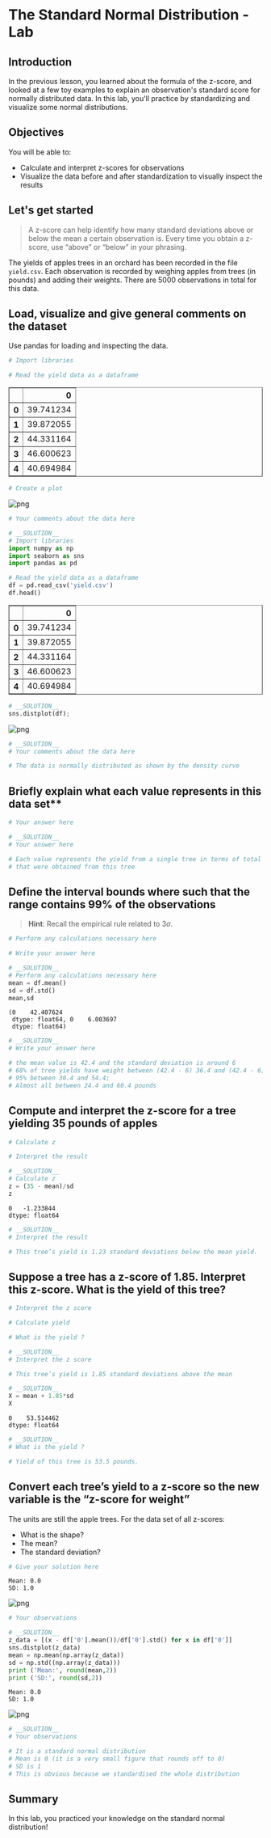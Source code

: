 
# The Standard Normal Distribution - Lab

## Introduction

In the previous lesson, you learned about the formula of the z-score, and looked at a few toy examples to explain an observation's standard score for normally distributed data. In this lab, you'll practice by standardizing and visualize some normal distributions.

## Objectives

You will be able to:

* Calculate and interpret z-scores for observations
* Visualize the data before and after standardization to visually inspect the results 

## Let's get started

> A z-score can help identify how many standard deviations above or below the mean a certain observation is. Every time you obtain a z-score, use “above” or “below” in your phrasing.

The yields of apples trees in an orchard has been recorded in the file `yield.csv`. Each observation is recorded by weighing apples from trees (in pounds) and adding their weights. There are 5000 observations in total for this data. 

## Load, visualize and give general comments on the dataset

Use pandas for loading and inspecting the data.


```python
# Import libraries

# Read the yield data as a dataframe

```




<div>
<style scoped>
    .dataframe tbody tr th:only-of-type {
        vertical-align: middle;
    }

    .dataframe tbody tr th {
        vertical-align: top;
    }

    .dataframe thead th {
        text-align: right;
    }
</style>
<table border="1" class="dataframe">
  <thead>
    <tr style="text-align: right;">
      <th></th>
      <th>0</th>
    </tr>
  </thead>
  <tbody>
    <tr>
      <th>0</th>
      <td>39.741234</td>
    </tr>
    <tr>
      <th>1</th>
      <td>39.872055</td>
    </tr>
    <tr>
      <th>2</th>
      <td>44.331164</td>
    </tr>
    <tr>
      <th>3</th>
      <td>46.600623</td>
    </tr>
    <tr>
      <th>4</th>
      <td>40.694984</td>
    </tr>
  </tbody>
</table>
</div>




```python
# Create a plot
```


![png](index_files/index_2_0.png)



```python
# Your comments about the data here

```


```python
# __SOLUTION__ 
# Import libraries
import numpy as np
import seaborn as sns
import pandas as pd

# Read the yield data as a dataframe
df = pd.read_csv('yield.csv')
df.head()
```




<div>
<style scoped>
    .dataframe tbody tr th:only-of-type {
        vertical-align: middle;
    }

    .dataframe tbody tr th {
        vertical-align: top;
    }

    .dataframe thead th {
        text-align: right;
    }
</style>
<table border="1" class="dataframe">
  <thead>
    <tr style="text-align: right;">
      <th></th>
      <th>0</th>
    </tr>
  </thead>
  <tbody>
    <tr>
      <th>0</th>
      <td>39.741234</td>
    </tr>
    <tr>
      <th>1</th>
      <td>39.872055</td>
    </tr>
    <tr>
      <th>2</th>
      <td>44.331164</td>
    </tr>
    <tr>
      <th>3</th>
      <td>46.600623</td>
    </tr>
    <tr>
      <th>4</th>
      <td>40.694984</td>
    </tr>
  </tbody>
</table>
</div>




```python
# __SOLUTION__ 
sns.distplot(df);
```


![png](index_files/index_5_0.png)



```python
# __SOLUTION__ 
# Your comments about the data here

# The data is normally distributed as shown by the density curve
```

## Briefly explain what each value represents in this data set**


```python
# Your answer here

```


```python
# __SOLUTION__ 
# Your answer here

# Each value represents the yield from a single tree in terms of total weight of apples
# that were obtained from this tree
```

## Define the interval bounds where such that the range contains 99% of the observations   

> **Hint**: Recall the empirical rule related to $3\sigma$.


```python
# Perform any calculations necessary here

```


```python
# Write your answer here 

```


```python
# __SOLUTION__ 
# Perform any calculations necessary here
mean = df.mean()
sd = df.std()
mean,sd
```




    (0    42.407624
     dtype: float64, 0    6.003697
     dtype: float64)




```python
# __SOLUTION__ 
# Write your answer here 

# the mean value is 42.4 and the standard deviation is around 6
# 68% of tree yields have weight between (42.4 - 6) 36.4 and (42.4 - 6) 48.4 pounds; 
# 95% between 30.4 and 54.4; 
# Almost all between 24.4 and 60.4 pounds
```

## Compute and interpret the z-score for a tree yielding 35 pounds of apples


```python
# Calculate z

```


```python
# Interpret the result

```


```python
# __SOLUTION__ 
# Calculate z
z = (35 - mean)/sd
z
```




    0   -1.233844
    dtype: float64




```python
# __SOLUTION__ 
# Interpret the result

# This tree’s yield is 1.23 standard deviations below the mean yield.
```

## Suppose a tree has a z-score of 1.85. Interpret this z-score. What is the yield of this tree?


```python
# Interpret the z score

```


```python
# Calculate yield

```


```python
# What is the yield ?

```


```python
# __SOLUTION__ 
# Interpret the z score

# This tree’s yield is 1.85 standard deviations above the mean
```


```python
# __SOLUTION__ 
X = mean + 1.85*sd
X
```




    0    53.514462
    dtype: float64




```python
# __SOLUTION__ 
# What is the yield ?

# Yield of this tree is 53.5 pounds. 
```

##  Convert each tree’s yield to a z-score so the new variable is the “z-score for weight”

The units are still the apple trees. For the data set of all z-scores:

* What is the shape? 
* The mean? 
* The standard deviation?


```python
# Give your solution here 

```

    Mean: 0.0
    SD: 1.0



![png](index_files/index_28_1.png)



```python
# Your observations

```


```python
# __SOLUTION__ 
z_data = [(x - df['0'].mean())/df['0'].std() for x in df['0']]
sns.distplot(z_data)
mean = np.mean(np.array(z_data))
sd = np.std((np.array(z_data)))
print ('Mean:', round(mean,2))
print ('SD:', round(sd,2))
```

    Mean: 0.0
    SD: 1.0



![png](index_files/index_30_1.png)



```python
# __SOLUTION__ 
# Your observations

# It is a standard normal distribution
# Mean is 0 (it is a very small figure that rounds off to 0)
# SD is 1
# This is obvious because we standardised the whole distribution
```

## Summary

In this lab, you practiced your knowledge on the standard normal distribution!
